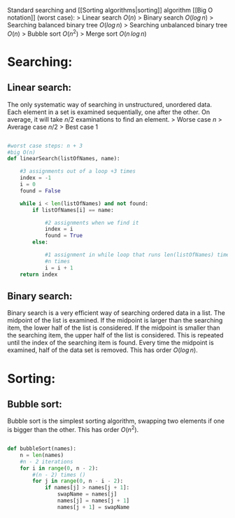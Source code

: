 Standard searching and [[Sorting algorithms|sorting]] algorithm [[Big O notation]] (worst case):
\> Linear search $O(n)$
\> Binary search $O(log\,n)$
\> Searching balanced binary tree $O(log\,n)$
\> Searching unbalanced binary tree $O(n)$
\> Bubble sort $O(n^2)$
\> Merge sort $O(n\,log\,n)$

# Searching:

## Linear search:

The only systematic way of searching in unstructured, unordered data. Each element in a set is examined sequentially, one after the other. On average, it will take $n/2$ examinations to find an element.
\> Worse case $n$
\> Average case $n/2$
\> Best case $1$
```python

#worst case steps: n + 3
#big O(n)
def linearSearch(listOfNames, name):

	#3 assignments out of a loop +3 times
	index = -1
	i = 0
	found = False

	while i < len(listOfNames) and not found:
		if listOfNames[i] == name:

			#2 assignments when we find it
			index = i
			found = True
		else:

			#1 assignment in while loop that runs len(listOfNames) times
			#n times
			i = i + 1
	return index
```

## Binary search:

Binary search is a very efficient way of searching ordered data in a list. The midpoint of the list is examined. If the midpoint is larger than the searching item, the lower half of the list is considered. If the midpoint is smaller than the searching item, the upper half of the list is considered. This is repeated until the index of the searching item is found. Every time the midpoint is examined, half of the data set is removed. This has order $O(log\,n)$.

# Sorting:

## Bubble sort:

Bubble sort is the simplest sorting algorithm, swapping two elements if one is bigger than the other. This has order $O(n^2)$.
```python

def bubbleSort(names):
	n = len(names)
	#n - 2 iterations
	for i in range(0, n - 2):
		#(n - 2) times ()
		for j in range(0, n - i - 2):
			if names[j] > names[j + 1]:
				swapName = names[j]
				names[j] = names[j + 1]
				names[j + 1] = swapName
```